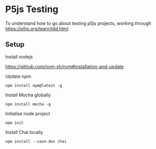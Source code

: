 # P5js Testing

To understand how to go about testing p5js projects, working through https://p5js.org/learn/tdd.html

## Setup

Install nodejs

https://github.com/nvm-sh/nvm#installation-and-update

Update npm

`npm install npm@latest -g`

Install Mocha globally

`npm install mocha -g`

Initialise node project

`npm init`

Install Chai locally

`npm install --save-dev chai`